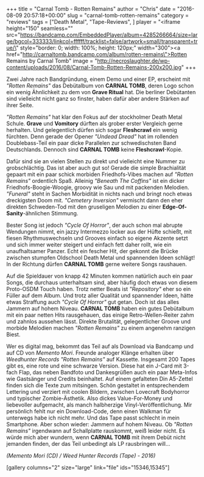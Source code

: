 +++
title = "Carnal Tomb - Rotten Remains"
author = "Chris"
date = "2016-08-09 20:57:18+00:00"
slug = "carnal-tomb-rotten-remains"
category = "reviews"
tags = ["Death Metal", "Tape-Reviews", ]
player = "<iframe height=\"150\" seamless=\"\" src=\"https://bandcamp.com/EmbeddedPlayer/album=4285266664/size=large/bgcol=333333/linkcol=ffffff/tracklist=false/artwork=small/transparent=true/\" style=\"border: 0; width: 100%; height: 120px;\" width=\"300\"><a href=\"http://carnaltomb.bandcamp.com/album/rotten-remains\">Rotten Remains by Carnal Tomb</a></iframe>"
image = "http://necroslaughter.de/wp-content/uploads/2016/08/Carnal-Tomb-Rotten-Remains-200x200.jpg"
+++

Zwei Jahre nach Bandgründung, einem Demo und einer EP, erscheint mit _"Rotten Remains"_ das Debütalbum von **CARNAL TOMB**, deren Logo schon ein wenig Ähnlichkeit zu dem von **Grave Ritual** hat. Die berliner Debütanten sind vielleicht nicht ganz so finster, haben dafür aber andere Stärken auf ihrer Seite.

_"Rotten Remains"_ hat klar den Fokus auf der stockholmer Death Metal Schule. **Grave** und **Vomitory** dürften als grober erster Vergleich gerne herhalten. Und gelegentlich dürfen sich sogar **Fleshcrawl** ein wenig fürchten. Denn gerade der Opener _"Undead Dread"_ hat im rollenden Doublebass-Teil ein paar dicke Parallelen zur schwedischsten Band Deutschlands. Dennoch sind **CARNAL TOMB** keine **Fleshcrawl**-Kopie.

Dafür sind sie an vielen Stellen zu direkt und vielleicht eine Nummer zu grobschlächtig. Das ist aber auch gut so! Gerade die simple Brachialität gepaart mit ein paar schick morbiden Friedhofs-Vibes machen auf _"Rotten Remains"_ ordentlich Spaß. Alleinig _"Beneath The Coffins"_ ist ein dicker Friedhofs-Boogie-Woogie, groovy wie Sau und mit packenden Melodien. _"Funeral"_ steht in Sachen Morbidität in nichts nach und bringt noch etwas dreckigsten Doom mit. _"Cemetery Inversion"_ vermischt dann den eher direkten Schweden-Tod mit den gruseligen Melodien zu einer **Edge-Of-Sanity**-ähnlichen Stimmung.

Bester Song ist jedoch _"Cycle Of Horror"_, der auch schon mal abrupte Wendungen nimmt, ein jazzy Intermezzo locker aus der Hüfte schießt, mit fiesen Rhythmuswechseln und Grooves einfach so eigene Akzente setzt und sich immer weiter steigert und einfach fett daher rollt, wie ein unaufhaltsamer Panzer. Echt ein fescher Hit, der gekonnt die Brücke zwischen stumpfen Oldschool Death Metal und spannenden Ideen schlägt! In der Richtung dürfen **CARNAL TOMB** gerne weitere Songs raushauen.

Auf die Spieldauer von knapp 42 Minuten kommen natürlich auch ein paar Songs, die durchaus unterhaltsam sind, aber häufig doch etwas von diesem Proto-OSDM Touch haben. Trotz netter Beats ist _"Repository"_ eher so ein Füller auf dem Album. Und trotz aller Qualität und spannender Ideen, hätte etwas Straffung auch _"Cycle Of Horror"_ gut getan. Doch ist das alles Jammern auf hohem Niveau. **CARNAL TOMB** haben ein gutes Debütalbum mit ein paar netten Hits rausgehauen, das einige Retro-Wellen-Reiter zahm und zahnlos aussehen lässt. Direkte Brutalität, gelegentlicher Groove und morbide Melodien machen _"Rotten Remains"_ zu einem angenehm ranzigen Biest.

Wer es digital mag, bekommt das Teil auf als Download via Bandcamp und auf CD von _Memento Mori_. Freunde analoger Klänge erhalten über _Weedhunter Records_ _"Rotten Remains"_ auf Kassette. Insgesamt 200 Tapes gibt es, eine rote und eine schwarze Version. Diese hat ein J-Card mit 3-fach Flap, das neben Bandfoto und Dankesgrüßen auch ein paar Meta-Infos wie Gastsänger und Credits beinhaltet. Auf einem gefalteten Din A5-Zettel finden sich die Texte zum mitsingen. Schön gestaltet in entsprechendem Lettering und verziert mit coolen Bildern, zwischen Lovecraft Bodyhorror und typischer Zombie-Ästhetik. Also dickes Value-For-Money und liebevoller aufgemacht, als manch halbherzige Vinyl-Veröffentlichung. Mir persönlich fehlt nur ein Download-Code, denn einen Walkman für unterwegs habe ich nicht mehr. Und das Tape passt schlecht in mein Smartphone. Aber schon wieder: Jammern auf hohem Niveau.
Ob _"Rotten Remains"_ irgendwann auf Schallplatte rauskommt, weiß leider nicht. Es würde mich aber wundern, wenn **CARNAL TOMB** mit ihrem Debüt nicht jemanden finden, der das Teil unbedingt als LP rausbringen will...

_(Memento Mori (CD) / Weed Hunter Records (Tape) - 2016)_



[gallery columns="2" size="large" link="file" ids="15346,15345"]

